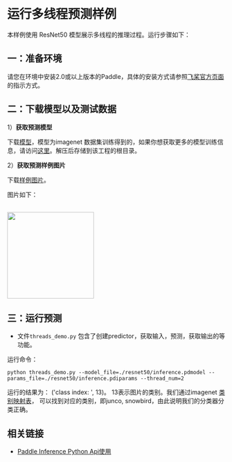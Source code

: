 # 运行多线程预测样例

本样例使用 ResNet50 模型展示多线程的推理过程。运行步骤如下：

## 一：准备环境

请您在环境中安装2.0或以上版本的Paddle，具体的安装方式请参照[飞桨官方页面](https://www.paddlepaddle.org.cn/)的指示方式。


## 二：下载模型以及测试数据


1）**获取预测模型**

下载[模型](https://paddle-inference-dist.bj.bcebos.com/Paddle-Inference-Demo/resnet50.tgz)，模型为imagenet 数据集训练得到的，如果你想获取更多的模型训练信息，请访问[这里](https://github.com/PaddlePaddle/models/tree/develop/PaddleCV/image_classification)。解压后存储到该工程的根目录。


2）**获取预测样例图片**

下载[样例图片](https://paddle-inference-dist.bj.bcebos.com/inference_demo/python/resnet50/ILSVRC2012_val_00000247.jpeg)。

图片如下：
<p align="left">
    <br>
<img src='https://paddle-inference-dist.bj.bcebos.com/inference_demo/python/resnet50/ILSVRC2012_val_00000247.jpeg' width = "200" height = "200">
    <br>
<p>


## 三：运行预测
    
- 文件`threads_demo.py` 包含了创建predictor，获取输入，预测，获取输出的等功能。

运行命令：
```
python threads_demo.py --model_file=./resnet50/inference.pdmodel --params_file=./resnet50/inference.pdiparams --thread_num=2
```

运行的结果为： ('class index: ', 13)。
13表示图片的类别。我们通过imagenet [类别映射表](https://gist.github.com/yrevar/942d3a0ac09ec9e5eb3a)， 可以找到对应的类别，即junco, snowbird，由此说明我们的分类器分类正确。

## 相关链接
- [Paddle Inference Python Api使用](https://paddle-inference.readthedocs.io/en/latest/api_reference/python_api_index.html)

